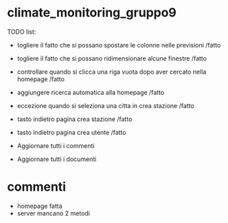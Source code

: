 # climate_monitoring_gruppo9

TODO list:
- togliere il fatto che si possano spostare le colonne nelle previsioni /fatto
- togliere il fatto che si possano ridimensionare alcune finestre /fatto
- controllare quando si clicca una riga vuota dopo aver cercato nella homepage /fatto
- aggiungere ricerca automatica alla homepage /fatto
- eccezione quando si seleziona una citta in crea stazione /fatto
- tasto indietro pagina crea stazione /fatto
- tasto indietro pagina crea utente /fatto



- Aggiornare tutti i commenti
- Aggiornare tutti i documenti




# commenti
- homepage fatta
- server mancano 2 metodi